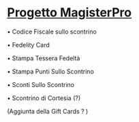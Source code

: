 # [Progetto MagisterPro](https://magisterpro.mdariful.com/dashboard)

• Codice Fiscale sullo scontrino </p>
• Fedelity Card </p>
• Stampa Tessera Fedeltà </p>
• Stampa Punti Sullo Scontrino </p>
• Sconti Sullo Scontrino </p>
• Scontrino di Cortesia (?) </p>

  (Aggiunta della Gift Cards ? )


